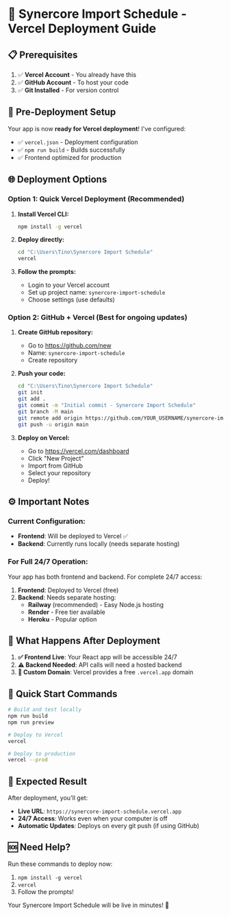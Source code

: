 # 🚀 Synercore Import Schedule - Vercel Deployment Guide

## 📋 Prerequisites

1. ✅ **Vercel Account** - You already have this
2. ✅ **GitHub Account** - To host your code
3. ✅ **Git Installed** - For version control

## 🔧 Pre-Deployment Setup

Your app is now **ready for Vercel deployment**! I've configured:

- ✅ `vercel.json` - Deployment configuration
- ✅ `npm run build` - Builds successfully
- ✅ Frontend optimized for production

## 🌐 Deployment Options

### **Option 1: Quick Vercel Deployment (Recommended)**

1. **Install Vercel CLI:**
   ```bash
   npm install -g vercel
   ```

2. **Deploy directly:**
   ```bash
   cd "C:\Users\Tino\Synercore Import Schedule"
   vercel
   ```

3. **Follow the prompts:**
   - Login to your Vercel account
   - Set up project name: `synercore-import-schedule`
   - Choose settings (use defaults)

### **Option 2: GitHub + Vercel (Best for ongoing updates)**

1. **Create GitHub repository:**
   - Go to https://github.com/new
   - Name: `synercore-import-schedule`
   - Create repository

2. **Push your code:**
   ```bash
   cd "C:\Users\Tino\Synercore Import Schedule"
   git init
   git add .
   git commit -m "Initial commit - Synercore Import Schedule"
   git branch -M main
   git remote add origin https://github.com/YOUR_USERNAME/synercore-import-schedule.git
   git push -u origin main
   ```

3. **Deploy on Vercel:**
   - Go to https://vercel.com/dashboard
   - Click "New Project"
   - Import from GitHub
   - Select your repository
   - Deploy!

## ⚙️ Important Notes

### **Current Configuration:**
- **Frontend**: Will be deployed to Vercel ✅
- **Backend**: Currently runs locally (needs separate hosting)

### **For Full 24/7 Operation:**
Your app has both frontend and backend. For complete 24/7 access:

1. **Frontend**: Deployed to Vercel (free)
2. **Backend**: Needs separate hosting:
   - **Railway** (recommended) - Easy Node.js hosting
   - **Render** - Free tier available
   - **Heroku** - Popular option

## 🎯 What Happens After Deployment

1. **✅ Frontend Live**: Your React app will be accessible 24/7
2. **⚠️ Backend Needed**: API calls will need a hosted backend
3. **🔗 Custom Domain**: Vercel provides a free `.vercel.app` domain

## 🚀 Quick Start Commands

```bash
# Build and test locally
npm run build
npm run preview

# Deploy to Vercel
vercel

# Deploy to production
vercel --prod
```

## 📱 Expected Result

After deployment, you'll get:
- **Live URL**: `https://synercore-import-schedule.vercel.app`
- **24/7 Access**: Works even when your computer is off
- **Automatic Updates**: Deploys on every git push (if using GitHub)

## 🆘 Need Help?

Run these commands to deploy now:
1. `npm install -g vercel`
2. `vercel`
3. Follow the prompts!

Your Synercore Import Schedule will be live in minutes! 🎉